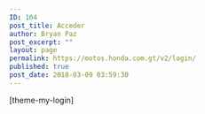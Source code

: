 ```yaml
---
ID: 104
post_title: Acceder
author: Bryan Paz
post_excerpt: ""
layout: page
permalink: https://motos.honda.com.gt/v2/login/
published: true
post_date: 2018-03-09 03:59:30
---
```

[theme-my-login]